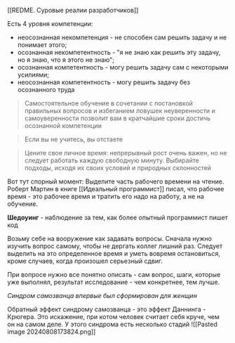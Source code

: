 [[REDME. Суровые реалии разработчиков]]

Есть 4 уровня компетенции: 
- неосознанная некомпетенция - не способен сам решить задачу и не понимает этого;
- осознанная некомпетентность - "я не знаю как решить эту задачу, но я знаю, что я этого не знаю";
- осознанная компетентность - могу решить задачу сам с некоторыми усилиями;
- неосознанная компетентность - могу решить задачу без осознанного труда

> Самостоятельное обучение в сочетании с постановкой правильных вопросов и избеганием ловушек неуверенности и самоуверенности позволит вам в кратчайшие сроки достичь осознанной компетенции

> Если вы не учитесь, вы отстаете

> Цените свое личное время: непрерывный рост очень важен, но не следует работать каждую свободную минуту. Выбирайте подходы, исходя их своих условий и природных склонностей

Вот тут спорный момент: Выделите часть рабочего времени на чтение. Роберт Мартин в книге [[Идеальный программист]] писал, что рабочее время - это рабочее время и тратить его надо на работу, а не на обучение.

**Шедоуинг** - наблюдение за тем, как более опытный программист пишет код

Возьму себе на вооружение как задавать вопросы. Сначала нужно изучить вопрос самому, чтобы не дергать коллег лишний раз. Следует выделить на это определенное время и уметь вовремя остановиться, кроме случаев, когда произошел серьезный сдвиг.

При вопросе нужно все понятно описать - сам вопрос, шаги, которые уже выполнял, результат исследование - чем конкретнее, тем лучше.

*Синдром самозванца впервые был сформирован для женщин*

Обратный эффект синдрому самозванца - это эффект Даннинга - Крюгера. Это искажение, при котом человек считает себя круче, чем он на самом деле. У этого синдрома есть несколько стадий
![[Pasted image 20240808173824.png]]

